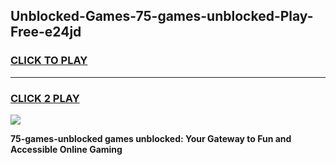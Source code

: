 
## Unblocked-Games-75-games-unblocked-Play-Free-e24jd
<h3>
<a href="https://premium76.site?title=75-games-unblocked&ref=23A">CLICK TO PLAY</a></h3>
<hr>

<h3>
<a href="https://premium76.site?title=75-games-unblocked&ref=23A">CLICK 2 PLAY</a>
  
</h3>

<a href="https://premium76.site?title=75-games-unblocked&ref=23A"><img src="https://clearcache.store/games.png"></a>


**75-games-unblocked games unblocked: Your Gateway to Fun and Accessible Online Gaming**
